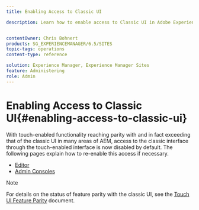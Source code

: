 ```yaml
---
title: Enabling Access to Classic UI

description: Learn how to enable access to Classic UI in Adobe Experience Manager.


contentOwner: Chris Bohnert
products: SG_EXPERIENCEMANAGER/6.5/SITES
topic-tags: operations
content-type: reference

solution: Experience Manager, Experience Manager Sites
feature: Administering
role: Admin
---
```

# Enabling Access to Classic UI{#enabling-access-to-classic-ui}

With touch-enabled functionality reaching parity with and in fact exceeding that of the classic UI in many areas of AEM, access to the classic interface through the touch-enabled interface is now disabled by default. The following pages explain how to re-enable this access if necessary.

* [Editor](/help/sites-administering/enable-classic-ui-editor.md)
* [Admin Consoles](/help/sites-administering/enable-classic-ui-admin.md)

>[!NOTE]
>
>For details on the status of feature parity with the classic UI, see the [Touch UI Feature Parity](/help/release-notes/touch-ui-features-status.md) document.
